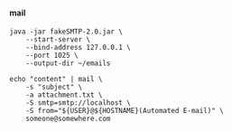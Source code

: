 #### mail

    java -jar fakeSMTP-2.0.jar \
        --start-server \
        --bind-address 127.0.0.1 \
        --port 1025 \
        --output-dir ~/emails

    echo "content" | mail \
        -s "subject" \
        -a attachment.txt \
        -S smtp=smtp://localhost \
        -S from="${USER}@${HOSTNAME}(Automated E-mail)" \
        someone@somewhere.com
